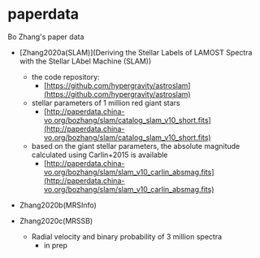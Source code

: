 # paperdata
Bo Zhang's paper data

- [Zhang2020a(SLAM)](Deriving the Stellar Labels of LAMOST Spectra with the Stellar LAbel Machine (SLAM))
    - the code repository:
        - [https://github.com/hypergravity/astroslam](https://github.com/hypergravity/astroslam)
    - stellar parameters of 1 million red giant stars
        - [http://paperdata.china-vo.org/bozhang/slam/catalog_slam_v10_short.fits](http://paperdata.china-vo.org/bozhang/slam/catalog_slam_v10_short.fits)
    - based on the giant stellar parameters, the absolute magnitude calculated using Carlin+2015 is available
        - [http://paperdata.china-vo.org/bozhang/slam/slam_v10_carlin_absmag.fits](http://paperdata.china-vo.org/bozhang/slam/slam_v10_carlin_absmag.fits)
        
- Zhang2020b(MRSInfo)

- Zhang2020c(MRSSB)
    - Radial velocity and binary probability of 3 million spectra
        - in prep